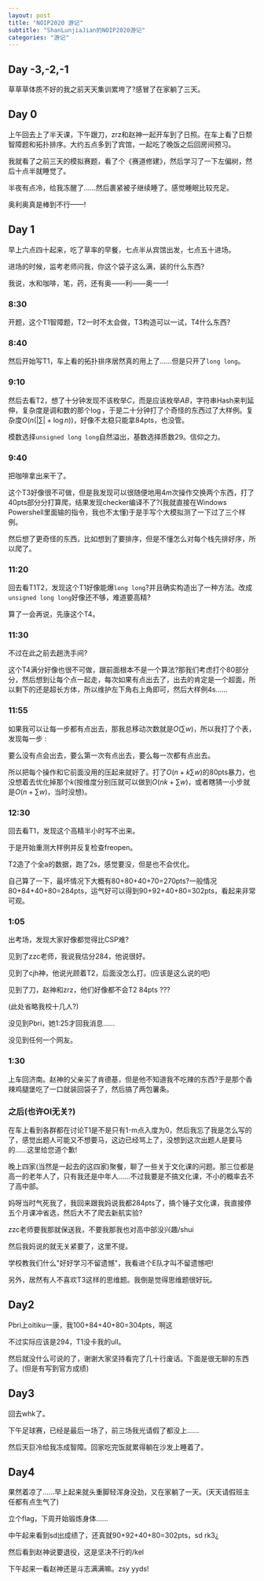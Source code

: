```yaml
---
layout: post
title: "NOIP2020 游记"
subtitle: "ShanLunjiaJian的NOIP2020游记"
categories: "游记"
---
```


## Day -3,-2,-1

草草草体质不好的我之前天天集训累垮了?感冒了在家躺了三天。

## Day 0

上午回去上了半天课，下午跟刀，zrz和赵神一起开车到了日照。在车上看了日颓智障题和拓扑排序。大约五点多到了宾馆，一起吃了晚饭之后回房间预习。

我就看了之前三天的模拟赛题，看了个《赛道修建》，然后学习了一下左偏树，然后十点半就睡觉了。

半夜有点冷，给我冻醒了......然后裹紧被子继续睡了。感觉睡眠比较充足。

奥利奥真是棒到不行——!

## Day 1

早上六点四十起来，吃了草率的早餐，七点半从宾馆出发，七点五十进场。

进场的时候，监考老师问我，你这个袋子这么满，装的什么东西?

我说，水和咖啡，笔，药，还有奥——利——奥——!

### 8:30

开题，这个T1智障题，T2一时不太会做，T3构造可以一试，T4什么东西?

### 8:40

然后开始写T1，车上看的拓扑排序居然真的用上了......但是只开了`long long`。

### 9:10

然后去看T2，想了十分钟发现不该枚举$C$，而是应该枚举$AB$，字符串Hash来判延伸，复杂度是调和数的那个$\log$，于是二十分钟打了个奇怪的东西过了大样例。复杂度$O(n(|\sum|+\log n))$，好像不太稳只能拿84pts，也没管。

模数选择`unsigned long long`自然溢出，基数选择质数$29$。信仰之力。

### 9:40

把咖啡拿出来干了。

这个T3好像很不可做，但是我发现可以很随便地用$4m$次操作交换两个东西，打了40pts部分分打算爬，结果发现checker编译不了?(我就直接在Windows Powershell里面输的指令，我也不太懂)于是手写个大模拟测了一下过了三个样例。

然后想了更奇怪的东西，比如想到了要排序，但是不懂怎么对每个栈先排好序，所以爬了。

### 11:20

回去看T1T2，发现这个T1好像能爆`long long`?并且确实构造出了一种方法。改成`unsigned long long`好像还不够，难道要高精?

算了一会再说，先康这个T4。

### 11:30

不过在此之前去趟洗手间?

这个T4满分好像也很不可做，跟前面根本不是一个算法?那我们考虑打个80部分分，然后想到让每个点一起走，每次如果有点出去了，出去的肯定是一个超面，所以剩下的还是超长方体，所以维护左下角右上角即可，然后大样例4s......

### 11:55

如果我可以让每一步都有点出去，那我总移动次数就是$O(\sum w)$，所以我打了个表，发现每一步 : 

要么没有点会出去，要么第一次有点出去，要么每一次都有点出去。

所以把每个操作和它前面没用的压起来就好了。打了$O(n+k\sum w)$的80pts暴力，也没想着去优化掉那个$k$(按维度分别压就可以做到$O(nk+\sum w)$，或者瞎猜一小步就是$O(n+\sum w)$，当时没想)。

### 12:30

回去看T1，发现这个高精半小时写不出来。

于是开始重测大样例并反复检查freopen。

T2造了个全a的数据，跑了2s，感觉要没，但是也不会优化。

自己算了一下，最坏情况下大概有80+80+40+70=270pts?一般情况80+84+40+80=284pts，运气好可以得到90+92+40+80=302pts，看起来非常可观。

### 1:05

出考场，发现大家好像都觉得比CSP难?

见到了zzc老师，我说我估分284，他说很好。

见到了cjh神，他说光顾着T2，后面没怎么打。(应该是这么说的吧)

见到了刀，赵神和zrz，他们好像都不会T2 84pts ???

(此处省略我校十几人?)

没见到Pbri，她1:25才回我消息......

没见到任何一个网友。

### 1:30

上车回济南。赵神的父亲买了肯德基，但是他不知道我不吃辣的东西?于是那个香辣鸡腿堡吃了一口就装回袋子了，然后搞了两包薯条。

### 之后(也许OI无关?)

在车上看到各群都在讨论T1是不是只有1-m点入度为0，然后我忘了我是怎么写的了，感觉出题人可能又不想要马，这边已经骂上了，没想到这次出题人是要马的......这里给您道个歉!

晚上四家(当然是一起去的这四家)聚餐，聊了一些关于文化课的问题。那三位都是高一的老年人了，只有我还是中年人......不过我要是不搞文化课，不小的概率去不了高中部。

妈呀当时气死我了，我回来跟我妈说我都284pts了，搞个锤子文化课，我直接停五个月课冲省选，然后大不了爬去新航实验?

zzc老师要我那就保送我，不要我那我也对高中部没兴趣/shui

然后我妈说的就无关紧要了，这里不提。

学校教我们什么"好好学习不留遗憾"，我看进个E队才叫不留遗憾吧!

另外，居然有人不喜欢T3这样的思维题。我倒是觉得思维题很好玩。

## Day2

Pbri上oitiku一康，我100+84+40+80=304pts，啊这

不过实际应该是294，T1没卡我的ull。

然后就没什么可说的了，谢谢大家坚持看完了几十行废话。下面是很无聊的东西了。(但是有写到官方成绩)

## Day3

回去whk了。

下午足球赛，已经是最后一场了，前三场我光请假了都没上......

然后天巨冷给我冻成智障。回家吃完饭就累得躺在沙发上睡着了。

## Day4

果然着凉了......早上起来就头重脚轻浑身没劲，又在家躺了一天。(天天请假班主任都有点生气了)

立个flag，下周开始锻炼身体......

中午起来看到sd出成绩了，还真就90+92+40+80=302pts，sd rk3¿

然后看到赵神说要退役，这是坚决不行的/kel

下午起来一看赵神还是斗志满满嘛。zsy yyds!

